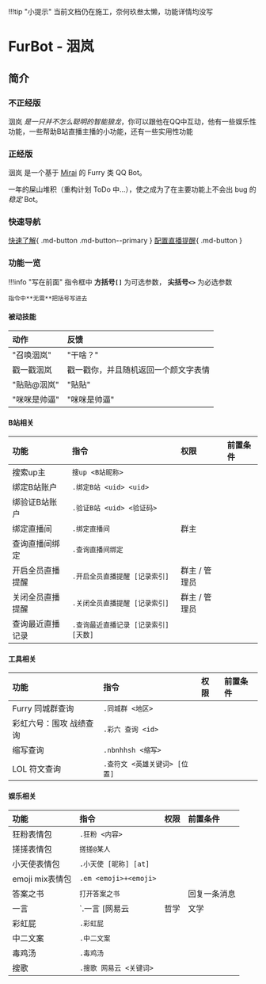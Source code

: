 !!!tip "小提示"
	当前文档仍在施工，奈何玖叁太懒，功能详情均没写

# FurBot - 洇岚

## 简介

### 不正经版

洇岚 *是一只并不怎么聪明的智能狼龙*，你可以跟他在QQ中互动，他有一些娱乐性功能，一些帮助B站直播主播的小功能，还有一些实用性功能

### 正经版

洇岚 是一个基于 [Mirai](https://github.com/mamoe/mirai) 的 Furry 类 QQ Bot。

一年的屎山堆积（重构计划 ToDo 中...），使之成为了在主要功能上不会出 bug 的*稳定* Bot。

### 快速导航

[快速了解](/startUp){ .md-button .md-button--primary }
[配置直播提醒](/auto){ .md-button }

### 功能一览

!!!info "写在前面"
	指令框中 **方括号`[]`** 为可选参数， **尖括号`<>`** 为必选参数

	指令中**无需**把括号写进去

#### 被动技能

| 动作	| 反馈 |
| :------ | :--- |
| "召唤洇岚" | "干啥？" |
| 戳一戳洇岚 | 戳一戳你，并且随机返回一个颜文字表情 |
| "贴贴@洇岚" | "贴贴" |
| "咪咪是帅逼" | "咪咪是帅逼" |

#### B站相关

| 功能	| 指令 | 权限 | 前置条件 |
| :------ | :--- | :---  | :--- |
| 搜索up主 | `搜up <B站昵称>` |
| 绑定B站账户 | `.绑定B站 <uid> <uid>` |
| 绑验证B站账户 | `.验证B站 <uid> <验证码>` |
| 绑定直播间 | `.绑定直播间` | 群主 |
| 查询直播间绑定 | `.查询直播间绑定` |
| 开启全员直播提醒 | `.开启全员直播提醒 [记录索引]` | 群主 / 管理员 |
| 关闭全员直播提醒 | `.关闭全员直播提醒 [记录索引]` | 群主 / 管理员 |
| 查询最近直播记录 | `.查询最近直播记录 [记录索引] [天数]` |

#### 工具相关

| 功能	| 指令 | 权限 | 前置条件 |
| :------ | :--- | :---  | :--- |
| Furry 同城群查询 | `.同城群 <地区>` |
| 彩虹六号：围攻 战绩查询 | `.彩六 查询 <id>` |
| 缩写查询 | `.nbnhhsh <缩写>` |
| LOL 符文查询 | `.查符文 <英雄关键词> [位置]` |


#### 娱乐相关

| 功能	| 指令 | 权限 | 前置条件 |
| :------ | :--- | :---  | :--- |
| 狂粉表情包 | `.狂粉 <内容>` |
| 搓搓表情包 | `搓搓@某人` |
| 小天使表情包 | `.小天使 [昵称] [at]` |
| emoji mix表情包 | `.em <emoji>+<emoji>` |
| 答案之书 | `打开答案之书` | | 回复一条消息 |
| 一言 | `.一言 [网易云|哲学|文学|诗词]` |
| 彩虹屁 | `.彩虹屁` |
| 中二文案 | `.中二文案` |
| 毒鸡汤 | `.毒鸡汤` |
| 搜歌 | `.搜歌 网易云 <关键词>` |
